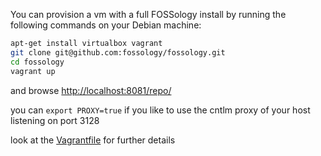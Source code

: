 You can provision a vm with a full FOSSology install by running the following commands on your Debian machine:

 ```sh
apt-get install virtualbox vagrant
git clone git@github.com:fossology/fossology.git
cd fossology
vagrant up
```

and browse [http://localhost:8081/repo/](http://localhost:8081/repo/)

you can ``export PROXY=true`` if you like to use the cntlm proxy of your host listening on port 3128


look at the [Vagrantfile](https://github.com/fossology/fossology/blob/master/Vagrantfile) for further details